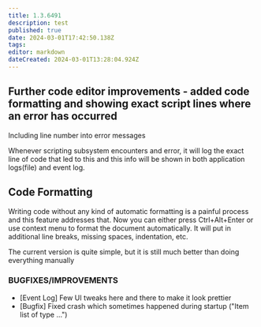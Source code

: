 ```yaml
---
title: 1.3.6491
description: test
published: true
date: 2024-03-01T17:42:50.138Z
tags: 
editor: markdown
dateCreated: 2024-03-01T13:28:04.924Z
---
```


## Further code editor improvements - added code formatting and showing exact script lines where an error has occurred

Including line number into error messages

Whenever scripting subsystem encounters and error, it will log the exact line of code that led to this and this info will be shown in both application logs(file) and event log.

## Code Formatting

Writing code without any kind of automatic formatting is a painful process and this feature addresses that. Now you can either press Ctrl+Alt+Enter or use context menu to format the document automatically. It will put in additional line breaks, missing spaces, indentation, etc. 

The current version is quite simple, but it is still much better than doing everything manually

### BUGFIXES/IMPROVEMENTS

- [Event Log] Few UI tweaks here and there to make it look prettier
- [Bugfix] Fixed crash which sometimes happened during startup ("Item list of type …")